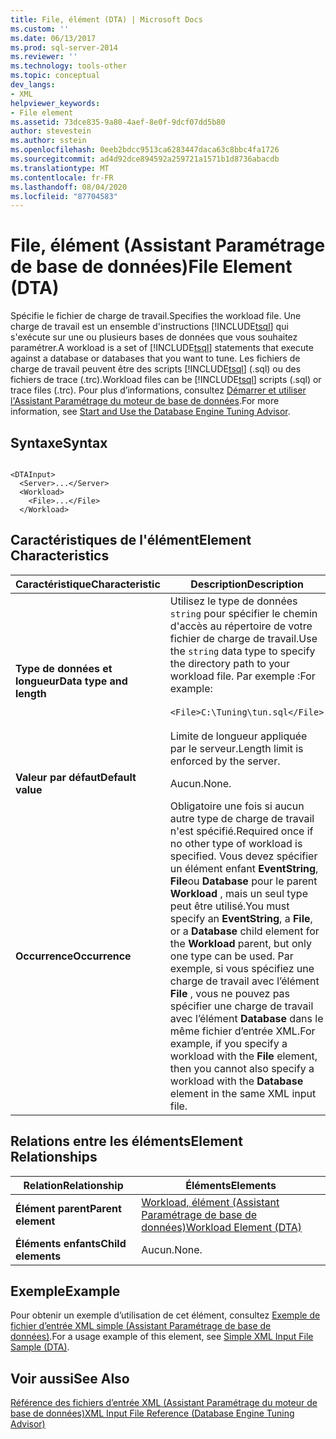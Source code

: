 ```yaml
---
title: File, élément (DTA) | Microsoft Docs
ms.custom: ''
ms.date: 06/13/2017
ms.prod: sql-server-2014
ms.reviewer: ''
ms.technology: tools-other
ms.topic: conceptual
dev_langs:
- XML
helpviewer_keywords:
- File element
ms.assetid: 73dce835-9a80-4aef-8e0f-9dcf07dd5b80
author: stevestein
ms.author: sstein
ms.openlocfilehash: 0eeb2bdcc9513ca6283447daca63c8bbc4fa1726
ms.sourcegitcommit: ad4d92dce894592a259721a1571b1d8736abacdb
ms.translationtype: MT
ms.contentlocale: fr-FR
ms.lasthandoff: 08/04/2020
ms.locfileid: "87704583"
---
```

# <a name="file-element-dta"></a><span data-ttu-id="0fcd3-102">File, élément (Assistant Paramétrage de base de données)</span><span class="sxs-lookup"><span data-stu-id="0fcd3-102">File Element (DTA)</span></span>
  <span data-ttu-id="0fcd3-103">Spécifie le fichier de charge de travail.</span><span class="sxs-lookup"><span data-stu-id="0fcd3-103">Specifies the workload file.</span></span> <span data-ttu-id="0fcd3-104">Une charge de travail est un ensemble d'instructions [!INCLUDE[tsql](../../includes/tsql-md.md)] qui s'exécute sur une ou plusieurs bases de données que vous souhaitez paramétrer.</span><span class="sxs-lookup"><span data-stu-id="0fcd3-104">A workload is a set of [!INCLUDE[tsql](../../includes/tsql-md.md)] statements that execute against a database or databases that you want to tune.</span></span> <span data-ttu-id="0fcd3-105">Les fichiers de charge de travail peuvent être des scripts [!INCLUDE[tsql](../../includes/tsql-md.md)] (.sql) ou des fichiers de trace (.trc).</span><span class="sxs-lookup"><span data-stu-id="0fcd3-105">Workload files can be [!INCLUDE[tsql](../../includes/tsql-md.md)] scripts (.sql) or trace files (.trc).</span></span> <span data-ttu-id="0fcd3-106">Pour plus d’informations, consultez [Démarrer et utiliser l'Assistant Paramétrage du moteur de base de données](../../relational-databases/performance/start-and-use-the-database-engine-tuning-advisor.md).</span><span class="sxs-lookup"><span data-stu-id="0fcd3-106">For more information, see [Start and Use the Database Engine Tuning Advisor](../../relational-databases/performance/start-and-use-the-database-engine-tuning-advisor.md).</span></span>  
  
## <a name="syntax"></a><span data-ttu-id="0fcd3-107">Syntaxe</span><span class="sxs-lookup"><span data-stu-id="0fcd3-107">Syntax</span></span>  
  
```  
  
<DTAInput>  
  <Server>...</Server>  
  <Workload>  
    <File>...</File>  
  </Workload>  
```  
  
## <a name="element-characteristics"></a><span data-ttu-id="0fcd3-108">Caractéristiques de l'élément</span><span class="sxs-lookup"><span data-stu-id="0fcd3-108">Element Characteristics</span></span>  
  
|<span data-ttu-id="0fcd3-109">Caractéristique</span><span class="sxs-lookup"><span data-stu-id="0fcd3-109">Characteristic</span></span>|<span data-ttu-id="0fcd3-110">Description</span><span class="sxs-lookup"><span data-stu-id="0fcd3-110">Description</span></span>|  
|--------------------|-----------------|  
|<span data-ttu-id="0fcd3-111">**Type de données et longueur**</span><span class="sxs-lookup"><span data-stu-id="0fcd3-111">**Data type and length**</span></span>|<span data-ttu-id="0fcd3-112">Utilisez le type de données `string` pour spécifier le chemin d'accès au répertoire de votre fichier de charge de travail.</span><span class="sxs-lookup"><span data-stu-id="0fcd3-112">Use the `string` data type to specify the directory path to your workload file.</span></span> <span data-ttu-id="0fcd3-113">Par exemple :</span><span class="sxs-lookup"><span data-stu-id="0fcd3-113">For example:</span></span><br /><br /> `<File>C:\Tuning\tun.sql</File>`<br /><br /> <span data-ttu-id="0fcd3-114">Limite de longueur appliquée par le serveur.</span><span class="sxs-lookup"><span data-stu-id="0fcd3-114">Length limit is enforced by the server.</span></span>|  
|<span data-ttu-id="0fcd3-115">**Valeur par défaut**</span><span class="sxs-lookup"><span data-stu-id="0fcd3-115">**Default value**</span></span>|<span data-ttu-id="0fcd3-116">Aucun.</span><span class="sxs-lookup"><span data-stu-id="0fcd3-116">None.</span></span>|  
|<span data-ttu-id="0fcd3-117">**Occurrence**</span><span class="sxs-lookup"><span data-stu-id="0fcd3-117">**Occurrence**</span></span>|<span data-ttu-id="0fcd3-118">Obligatoire une fois si aucun autre type de charge de travail n'est spécifié.</span><span class="sxs-lookup"><span data-stu-id="0fcd3-118">Required once if no other type of workload is specified.</span></span> <span data-ttu-id="0fcd3-119">Vous devez spécifier un élément enfant **EventString**, **File**ou **Database** pour le parent **Workload** , mais un seul type peut être utilisé.</span><span class="sxs-lookup"><span data-stu-id="0fcd3-119">You must specify an **EventString**, a **File**, or a **Database** child element for the **Workload** parent, but only one type can be used.</span></span> <span data-ttu-id="0fcd3-120">Par exemple, si vous spécifiez une charge de travail avec l’élément **File** , vous ne pouvez pas spécifier une charge de travail avec l’élément **Database** dans le même fichier d’entrée XML.</span><span class="sxs-lookup"><span data-stu-id="0fcd3-120">For example, if you specify a workload with the **File** element, then you cannot also specify a workload with the **Database** element in the same XML input file.</span></span>|  
  
## <a name="element-relationships"></a><span data-ttu-id="0fcd3-121">Relations entre les éléments</span><span class="sxs-lookup"><span data-stu-id="0fcd3-121">Element Relationships</span></span>  
  
|<span data-ttu-id="0fcd3-122">Relation</span><span class="sxs-lookup"><span data-stu-id="0fcd3-122">Relationship</span></span>|<span data-ttu-id="0fcd3-123">Éléments</span><span class="sxs-lookup"><span data-stu-id="0fcd3-123">Elements</span></span>|  
|------------------|--------------|  
|<span data-ttu-id="0fcd3-124">**Élément parent**</span><span class="sxs-lookup"><span data-stu-id="0fcd3-124">**Parent element**</span></span>|[<span data-ttu-id="0fcd3-125">Workload, élément &#40;Assistant Paramétrage de base de données&#41;</span><span class="sxs-lookup"><span data-stu-id="0fcd3-125">Workload Element &#40;DTA&#41;</span></span>](workload-element-dta.md)|  
|<span data-ttu-id="0fcd3-126">**Éléments enfants**</span><span class="sxs-lookup"><span data-stu-id="0fcd3-126">**Child elements**</span></span>|<span data-ttu-id="0fcd3-127">Aucun.</span><span class="sxs-lookup"><span data-stu-id="0fcd3-127">None.</span></span>|  
  
## <a name="example"></a><span data-ttu-id="0fcd3-128">Exemple</span><span class="sxs-lookup"><span data-stu-id="0fcd3-128">Example</span></span>  
 <span data-ttu-id="0fcd3-129">Pour obtenir un exemple d’utilisation de cet élément, consultez [Exemple de fichier d’entrée XML simple &#40;Assistant Paramétrage de base de données&#41;](simple-xml-input-file-sample-dta.md).</span><span class="sxs-lookup"><span data-stu-id="0fcd3-129">For a usage example of this element, see [Simple XML Input File Sample &#40;DTA&#41;](simple-xml-input-file-sample-dta.md).</span></span>  
  
## <a name="see-also"></a><span data-ttu-id="0fcd3-130">Voir aussi</span><span class="sxs-lookup"><span data-stu-id="0fcd3-130">See Also</span></span>  
 [<span data-ttu-id="0fcd3-131">Référence des fichiers d’entrée XML &#40;Assistant Paramétrage du moteur de base de données&#41;</span><span class="sxs-lookup"><span data-stu-id="0fcd3-131">XML Input File Reference &#40;Database Engine Tuning Advisor&#41;</span></span>](xml-input-file-reference-database-engine-tuning-advisor.md)  
  
  
